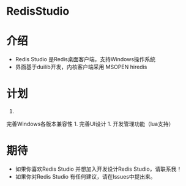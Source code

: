 RedisStudio
===========
# 介绍
- 
  Redis Studio 是Redis桌面客户端，支持Windows操作系统
- 
  界面基于duilib开发，内核客户端采用 MSOPEN hiredis

# 计划
1. 
  完善Windows各版本兼容性
1. 
  完善UI设计
1. 
  开发管理功能（lua支持）
 
# 期待
-  
  如果你喜欢Redis Studio 并想加入开发设计Redis Studio，请联系我！
- 
  如果你对Redis Studio 有任何建议，请在Issues中提出来。
